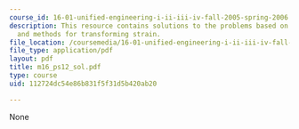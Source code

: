 ```yaml
---
course_id: 16-01-unified-engineering-i-ii-iii-iv-fall-2005-spring-2006
description: This resource contains solutions to the problems based on Mohr's circle,
  and methods for transforming strain.
file_location: /coursemedia/16-01-unified-engineering-i-ii-iii-iv-fall-2005-spring-2006/112724dc54e86b831f5f31d5b420ab20_m16_ps12_sol.pdf
file_type: application/pdf
layout: pdf
title: m16_ps12_sol.pdf
type: course
uid: 112724dc54e86b831f5f31d5b420ab20

---
```

None